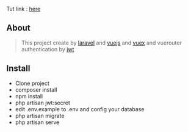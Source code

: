 Tut link : [here](https://www.youtube.com/watch?v=Jd1RW-0lQOs&list=PLJpBh2VJhy5wPhAmjDB42pkHUnqolqxxq)

## About

> This project create by [laravel](https://laravel.com) and [vuejs](https://vuejs.com) and [vuex](https://vuex.com) and vuerouter authentication by [jwt](https://jwt-auth.readthedocs.io)

## Install

-   Clone project
-   composer install
-   npm install
-   php artisan jwt:secret
-   edit .env.example to .env and config your database
-   php artisan migrate
-   php artisan serve
